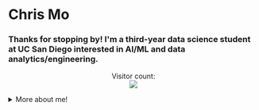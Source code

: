# Chris Mo  

### Thanks for stopping by! I'm a third-year data science student at UC San Diego interested in AI/ML and data analytics/engineering.

<p align="center"> 
  Visitor count:<br>
  <img src="https://profile-counter.glitch.me/chriss-mo/count.svg" />
</p>

<details>
  <summary>More about me!</summary>
  
  ### Languages: 
  * Python (numpy, pandas, matplotlib, plotly, seaborn)
  * SQL 
  * R
  * Matlab 
  * C++
  * Java
  * Javascript (React.js)
  * HTML/CSS
  * Unix
    
  ### ML Frameworks:  
  * PyTorch
  * TensorFlow
  * Keras
  * Scikit-Learn

  ### Softwares:
  * Tableu
  * Ergo/IGOR
  * Git
  * Microsoft Office Suite
  * CAD (Solidworks, Autodesk Inventor, OnShape, SketchUp)

 <b>[Find me on LinkedIn!](https://www.linkedin.com/in/chris-mo-195367176/)</b>
  <details>
    <summary><b>Award(s):</b></summary>
    
  ### DiamondHacks 2024 Best in Category - All Hands on Deck
  <b>[Sirona Clinical](https://devpost.com/software/sirona-clinical)</b>  
  
  ![image](https://github.com/chriss-mo/chriss-mo/assets/156863651/e8115085-7fd9-48be-bb1c-943354fca809)
    
  </details>

</details>
<!---
chriss-mo/chriss-mo is a ✨ special ✨ repository because its `README.md` (this file) appears on your GitHub profile.
You can click the Preview link to take a look at your changes.
--->
